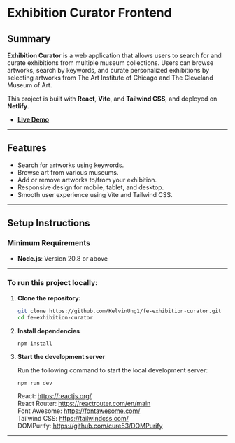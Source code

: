 # Exhibition Curator Frontend

## Summary
**Exhibition Curator** is a web application that allows users to search for and curate exhibitions from multiple museum collections. Users can browse artworks, search by keywords, and curate personalized exhibitions by selecting artworks from The Art Institute of Chicago and The Cleveland Museum of Art.

This project is built with **React**, **Vite**, and **Tailwind CSS**, and deployed on **Netlify**.

- **[Live Demo](https://66faba48718d9500080453a8--exhibition-curator-ku.netlify.app/)**

---

## Features

- Search for artworks using keywords.
- Browse art from various museums.
- Add or remove artworks to/from your exhibition.
- Responsive design for mobile, tablet, and desktop.
- Smooth user experience using Vite and Tailwind CSS.

---

## Setup Instructions

### Minimum Requirements

- **Node.js**: Version 20.8 or above

---

### To run this project locally:

1. **Clone the repository:**

   ```bash
   git clone https://github.com/KelvinUng1/fe-exhibition-curator.git
   cd fe-exhibition-curator
2. **Install dependencies**
    ```
    npm install
    ```
3. **Start the development server**

    Run the following command to start the local development server:

    ```
    npm run dev
    ```
    React: https://reactjs.org/<br>
    React Router: https://reactrouter.com/en/main<br>
    Font Awesome: https://fontawesome.com/<br>
    Tailwind CSS: https://tailwindcss.com/<br>
    DOMPurify: https://github.com/cure53/DOMPurify<br>
    
---